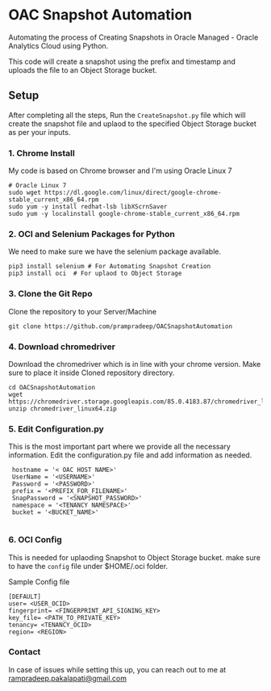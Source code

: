 # OAC Snapshot Automation
Automating the process of Creating Snapshots in Oracle Managed - Oracle Analytics Cloud using Python.

This code will create a snapshot using the prefix and timestamp and uploads the file to an Object Storage bucket.

## Setup 

After completing all the steps, Run the `CreateSnapshot.py` file which will create the snapshot file and uplaod to the specified Object Storage bucket as per your inputs.

### 1. Chrome Install 

  My code is based on Chrome browser and I'm using Oracle Linux 7 
  
  ```
  # Oracle Linux 7
  sudo wget https://dl.google.com/linux/direct/google-chrome-stable_current_x86_64.rpm
  sudo yum -y install redhat-lsb libXScrnSaver
  sudo yum -y localinstall google-chrome-stable_current_x86_64.rpm
  ```
 
 ### 2. OCI and Selenium Packages for Python 
 
  We need to make sure we have the selenium package available.
  
  ```
  pip3 install selenium # For Automating Snapshot Creation
  pip3 install oci  # For uplaod to Object Storage
  ```
  
 ### 3. Clone the Git Repo
 
  Clone the repository to your Server/Machine
  
  ```
  git clone https://github.com/prampradeep/OACSnapshotAutomation
  ```
 
 ### 4. Download chromedriver 
 
 Download the chromedriver which is in line with your chrome version. Make sure to place it inside Cloned repository directory.
 
 ```
 cd OACSnapshotAutomation
 wget https://chromedriver.storage.googleapis.com/85.0.4183.87/chromedriver_linux64.zip
 unzip chromedriver_linux64.zip
 ```
 
 ### 5. Edit Configuration.py
 
 This is the most important part where we provide all the necessary information. Edit the configuration.py file and add information as needed.
 
 ```
  hostname = '< OAC HOST NAME>'
  UserName = '<USERNAME>'
  Password = '<PASSWORD>'
  prefix = '<PREFIX_FOR_FILENAME>'
  SnapPassword = '<SNAPSHOT_PASSWORD>'
  namespace = '<TENANCY NAMESPACE>'
  bucket = '<BUCKET_NAME>'
  
 ```
 
### 6. OCI Config

This is needed for uplaoding Snapshot to Object Storage bucket. make sure to have the `config` file under $HOME/.oci folder.

Sample Config file 
```
[DEFAULT]
user= <USER_OCID>
fingerprint= <FINGERPRINT_API_SIGNING_KEY>
key_file= <PATH_TO_PRIVATE_KEY>
tenancy= <TENANCY_OCID>
region= <REGION>
```

### Contact 
In case of issues while setting this up, you can reach out to me at <rampradeep.pakalapati@gmail.com>

 
